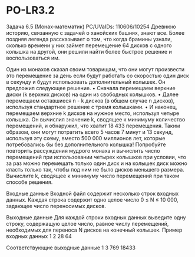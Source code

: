 # PO-LR3.2

Задача 6.5 (Монах-математик)
PC/UVaIDs: 110606/10254 
Древнюю историю, связанную с задачей о ханойских башнях, знают все. Более поздняя легенда рассказывает о том, что когда брамины узнали, сколько времени у них займет перемещение 64 дисков с одного колышка на другой, они решили найти более быстрое решение и воспользоваться им.
 
Один из монахов сказал своим товарищам, что они могут произвести это перемещение за день если будут работать со скоростью один диск в секунду и будут использовать дополнительный колышек. Он предложил следующее решение.
•     Сначала перемещаем верхние диски (k верхних дисков) на один из свободных колышков.
•     Далее перемещаем оставшиеся n - k дисков (в общем случае n дисков), используя стандартное решение с тремя колышками.
•     И наконец, перемещаем верхние k дисков на нужное место, используя четыре колышка.
Он вычислил значение k, сводящее к минимуму количество перемещений, и обнаружил, что хватит 18 433 перемещения. Таким образом, они могут потратить всего 5 часов 7 минут и 13 секунд, используя эту схему, вместо 500 000 миллионов лет, которые потребовались бы без дополнительного колышка!
Попробуйте повторить рассуждения мудрого монаха и вычислить число перемещений при использовании четырех колышков при условии, что за раз можно перемещать только один диск и на колышек диск можно класть только так, чтобы под ним не было дисков меньшего размера. Вычислите k, сводящее к минимуму число перемещений при таком способе решения.

Входные данные
Входной файл содержит несколько строк входных данных. Каждая строка содержит одно целое число 0 ≤ N ≤ 10 000, задающее число переносимых дисков. 

Выходные данные
Для каждой строки входных данных выведите одну строку, содержащую целое число, равное числу перемещений, необходимых для переноса N дисков на конечный колышек.
Пример входных данных
1
2
28
64

Соответствующие выходные данные
1
3
769
18433
